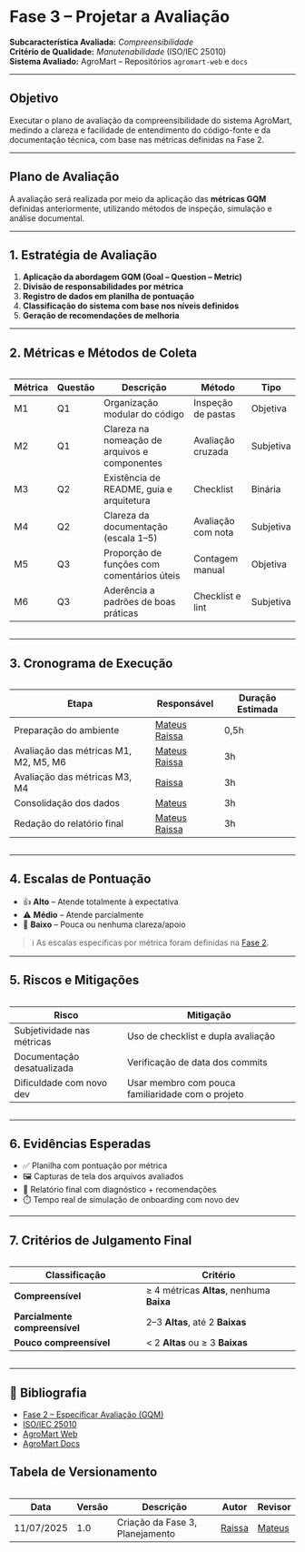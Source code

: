 #  Fase 3 – Projetar a Avaliação

**Subcaracterística Avaliada:** _Compreensibilidade_  
**Critério de Qualidade:** _Manutenabilidade_ (ISO/IEC 25010)  
**Sistema Avaliado:** AgroMart – Repositórios `agromart-web` e `docs`

---

##  Objetivo

Executar o plano de avaliação da compreensibilidade do sistema AgroMart, medindo a clareza e facilidade de entendimento do código-fonte e da documentação técnica, com base nas métricas definidas na Fase 2.

---

##  Plano de Avaliação

A avaliação será realizada por meio da aplicação das **métricas GQM** definidas anteriormente, utilizando métodos de inspeção, simulação e análise documental.

---

## 1.  Estratégia de Avaliação

1. **Aplicação da abordagem GQM (Goal – Question – Metric)**  
2. **Divisão de responsabilidades por métrica**  
3. **Registro de dados em planilha de pontuação**  
4. **Classificação do sistema com base nos níveis definidos**  
5. **Geração de recomendações de melhoria**

---

## 2. Métricas e Métodos de Coleta

<div style="overflow-x: auto">

<table>
  <thead>
    <tr>
      <th><strong>Métrica</strong></th>
      <th><strong>Questão</strong></th>
      <th><strong>Descrição</strong></th>
      <th><strong>Método</strong></th>
      <th><strong>Tipo</strong></th>
    </tr>
  </thead>
  <tbody>
    <tr>
      <td>M1</td>
      <td>Q1</td>
      <td>Organização modular do código</td>
      <td>Inspeção de pastas</td>
      <td>Objetiva</td>
    </tr>
    <tr>
      <td>M2</td>
      <td>Q1</td>
      <td>Clareza na nomeação de arquivos e componentes</td>
      <td>Avaliação cruzada</td>
      <td>Subjetiva</td>
    </tr>
    <tr>
      <td>M3</td>
      <td>Q2</td>
      <td>Existência de README, guia e arquitetura</td>
      <td>Checklist</td>
      <td>Binária</td>
    </tr>
    <tr>
      <td>M4</td>
      <td>Q2</td>
      <td>Clareza da documentação (escala 1–5)</td>
      <td>Avaliação com nota</td>
      <td>Subjetiva</td>
    </tr>
    <tr>
      <td>M5</td>
      <td>Q3</td>
      <td>Proporção de funções com comentários úteis</td>
      <td>Contagem manual</td>
      <td>Objetiva</td>
    </tr>
    <tr>
      <td>M6</td>
      <td>Q3</td>
      <td>Aderência a padrões de boas práticas</td>
      <td>Checklist e lint</td>
      <td>Subjetiva</td>
    </tr>
  </tbody>
</table>

</div>

---

## 3. Cronograma de Execução
<div style="overflow-x: auto">

<table>
  <thead>
    <tr>
      <th><strong>Etapa</strong></th>
      <th><strong>Responsável</strong></th>
      <th><strong>Duração Estimada</strong></th>
    </tr>
  </thead>
  <tbody>
    <tr>
      <td>Preparação do ambiente</td>
      <td><a href="https://github.com/MVConsorte">Mateus</a>  <a href="https://github.com/RaissaAndradeS">Raissa</a></td>
      <td>0,5h</td>
    </tr>
    <tr>
      <td>Avaliação das métricas M1, M2, M5, M6</td>
      <td><a href="https://github.com/MVConsorte">Mateus</a>  <a href="https://github.com/RaissaAndradeS">Raissa</a></td>
      <td>3h</td>
    </tr>
    <tr>
      <td>Avaliação das métricas M3, M4</td>
      <td><a href="https://github.com/RaissaAndradeS">Raissa</a></td>
      <td>3h</td>
    </tr>
    <tr>
      <td>Consolidação dos dados</td>
      <td><a href="https://github.com/MVConsorte">Mateus</a></td>
      <td>3h</td>
    </tr>
    <tr>
      <td>Redação do relatório final</td>
      <td><a href="https://github.com/MVConsorte">Mateus</a>  <a href="https://github.com/RaissaAndradeS">Raissa</a></td>
      <td>3h</td>
    </tr>
  </tbody>
</table>

</div>


---

##  4. Escalas de Pontuação

- 👍 **Alto** – Atende totalmente à expectativa  
- ⚠️ **Médio** – Atende parcialmente  
- 🚨 **Baixo** – Pouca ou nenhuma clareza/apoio

> ℹ As escalas específicas por métrica foram definidas na [Fase 2](Fase2.md).

---

## 5. Riscos e Mitigações

<div style="overflow-x: auto">

<table>
  <thead>
    <tr>
      <th><strong>Risco</strong></th>
      <th><strong>Mitigação</strong></th>
    </tr>
  </thead>
  <tbody>
    <tr>
      <td>Subjetividade nas métricas</td>
      <td>Uso de checklist e dupla avaliação</td>
    </tr>
    <tr>
      <td>Documentação desatualizada</td>
      <td>Verificação de data dos commits</td>
    </tr>
    <tr>
      <td>Dificuldade com novo dev</td>
      <td>Usar membro com pouca familiaridade com o projeto</td>
    </tr>
  </tbody>
</table>

</div>

---

##  6. Evidências Esperadas

- ✅ Planilha com pontuação por métrica  
- 🖼️ Capturas de tela dos arquivos avaliados  
- 📝 Relatório final com diagnóstico + recomendações  
- ⏱️ Tempo real de simulação de onboarding com novo dev

---

## 7. Critérios de Julgamento Final

<div style="overflow-x: auto">

<table>
  <thead>
    <tr>
      <th><strong>Classificação</strong></th>
      <th><strong>Critério</strong></th>
    </tr>
  </thead>
  <tbody>
    <tr>
      <td><strong>Compreensível</strong></td>
      <td>≥ 4 métricas <strong>Altas</strong>, nenhuma <strong>Baixa</strong></td>
    </tr>
    <tr>
      <td><strong>Parcialmente compreensível</strong></td>
      <td>2–3 <strong>Altas</strong>, até 2 <strong>Baixas</strong></td>
    </tr>
    <tr>
      <td><strong>Pouco compreensível</strong></td>
      <td>&lt; 2 <strong>Altas</strong> ou ≥ 3 <strong>Baixas</strong></td>
    </tr>
  </tbody>
</table>

</div>

---

## 🔗 Bibliografia

- [Fase 2 – Especificar Avaliação (GQM)](Fase2.md)
- [ISO/IEC 25010](https://iso25000.com/index.php/en/iso-25000-standards/iso-25010)
- [AgroMart Web](https://github.com/AgroMart/agromart-web)
- [AgroMart Docs](https://github.com/AgroMart/docs)


##  Tabela de Versionamento

<div style="overflow-x:auto">

<table>
  <thead>
    <tr>
      <th>Data</th>
      <th>Versão</th>
      <th>Descrição</th>
      <th>Autor</th>
      <th>Revisor</th>
    </tr>
  </thead>
  <tbody>
    <tr>
      <td>11/07/2025</td>
      <td>1.0</td>
      <td>Criação da Fase 3, Planejamento</td>
      <td><a href="https://github.com/RaissaAndradeS">Raissa</a></td>
      <td><a href="https://github.com/MVConsorte">Mateus</a></td>
    </tr>
  </tbody>
</table>

</div>



